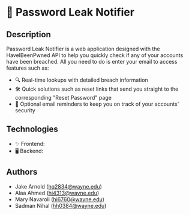 # 🔐 Password Leak Notifier
## Description  
Password Leak Notifier is a web application designed with the HaveIBeenPwned API to help you quickly check if any of your accounts have been breached. All you need to do is enter your email to access features such as:

- 🔍 Real-time lookups with detailed breach information
- 🛠️ Quick solutions such as reset links that send you straight to the corresponding "Reset Password" page
- 📧 Optional email reminders to keep you on track of your accounts' security

## Technologies
- ✨ Frontend:
- 🖥️ Backend:

## Authors
- Jake Arnold (hq2834@wayne.edu)
- Alaa Ahmed (hi4313@wayne.edu)
- Mary Navaroli (hi6760@wayne.edu)
- Sadman Nihal (hh0384@wayne.edu)
